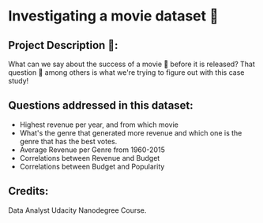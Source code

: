 # Investigating a movie dataset 🧐

## Project Description 📓: 
What can we say about the success of a movie 🎥 before it is released? That question 🤔 among others is what we're trying to figure out with this case study!

## Questions addressed in this dataset:
- Highest revenue per year, and from which movie
- What's the genre that generated more revenue and which one is the genre that has the best votes.
- Average Revenue per Genre from 1960-2015
- Correlations between Revenue and Budget
- Correlations between Budget and Popularity

## Credits:
Data Analyst Udacity Nanodegree Course.
